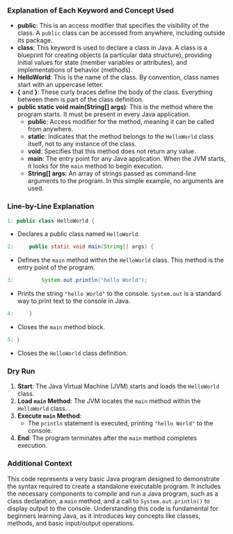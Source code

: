 

### Explanation of Each Keyword and Concept Used

- **public**: This is an access modifier that specifies the visibility of the class. A `public` class can be accessed from anywhere, including outside its package.
- **class**: This keyword is used to declare a class in Java. A class is a blueprint for creating objects (a particular data structure), providing initial values for state (member variables or attributes), and implementations of behavior (methods).
- **HelloWorld**: This is the name of the class. By convention, class names start with an uppercase letter.
- **{** and **}**: These curly braces define the body of the class. Everything between them is part of the class definition.
- **public static void main(String[] args)**: This is the method where the program starts. It must be present in every Java application.
    - **public**: Access modifier for the method, meaning it can be called from anywhere.
    - **static**: Indicates that the method belongs to the `HelloWorld` class itself, not to any instance of the class.
    - **void**: Specifies that this method does not return any value.
    - **main**: The entry point for any Java application. When the JVM starts, it looks for the `main` method to begin execution.
    - **String[] args**: An array of strings passed as command-line arguments to the program. In this simple example, no arguments are used.

### Line-by-Line Explanation

```java
1: public class HelloWorld {
```
- Declares a public class named `HelloWorld`.

```java
2:     public static void main(String[] args) {
```
- Defines the `main` method within the `HelloWorld` class. This method is the entry point of the program.

```java
3:         System.out.println("hello World");
```
- Prints the string `"hello World"` to the console. `System.out` is a standard way to print text to the console in Java.

```java
4:     }
```
- Closes the `main` method block.

```java
5: }
```
- Closes the `HelloWorld` class definition.

### Dry Run

1. **Start**: The Java Virtual Machine (JVM) starts and loads the `HelloWorld` class.
2. **Load `main` Method**: The JVM locates the `main` method within the `HelloWorld` class.
3. **Execute `main` Method**:
    - The `println` statement is executed, printing `"hello World"` to the console.
4. **End**: The program terminates after the `main` method completes execution.

### Additional Context

This code represents a very basic Java program designed to demonstrate the syntax required to create a standalone executable program. It includes the necessary components to compile and run a Java program, such as a class declaration, a `main` method, and a call to `System.out.println()` to display output to the console. Understanding this code is fundamental for beginners learning Java, as it introduces key concepts like classes, methods, and basic input/output operations.
